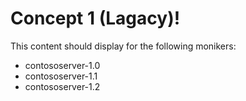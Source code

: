 # Concept 1 (Lagacy)!

This content should display for the following monikers:

* contososerver-1.0
* contososerver-1.1
* contososerver-1.2